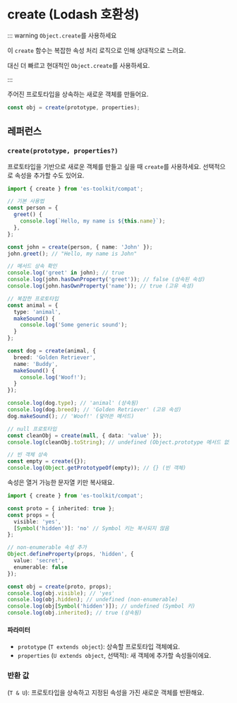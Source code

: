 # create (Lodash 호환성)

::: warning `Object.create`를 사용하세요

이 `create` 함수는 복잡한 속성 처리 로직으로 인해 상대적으로 느려요.

대신 더 빠르고 현대적인 `Object.create`를 사용하세요.

:::

주어진 프로토타입을 상속하는 새로운 객체를 만들어요.

```typescript
const obj = create(prototype, properties);
```

## 레퍼런스

### `create(prototype, properties?)`

프로토타입을 기반으로 새로운 객체를 만들고 싶을 때 `create`를 사용하세요. 선택적으로 속성을 추가할 수도 있어요.

```typescript
import { create } from 'es-toolkit/compat';

// 기본 사용법
const person = {
  greet() {
    console.log(`Hello, my name is ${this.name}`);
  },
};

const john = create(person, { name: 'John' });
john.greet(); // "Hello, my name is John"

// 메서드 상속 확인
console.log('greet' in john); // true
console.log(john.hasOwnProperty('greet')); // false (상속된 속성)
console.log(john.hasOwnProperty('name')); // true (고유 속성)

// 복잡한 프로토타입
const animal = {
  type: 'animal',
  makeSound() {
    console.log('Some generic sound');
  }
};

const dog = create(animal, { 
  breed: 'Golden Retriever',
  name: 'Buddy',
  makeSound() {
    console.log('Woof!');
  }
});

console.log(dog.type); // 'animal' (상속됨)
console.log(dog.breed); // 'Golden Retriever' (고유 속성)
dog.makeSound(); // 'Woof!' (덮어쓴 메서드)

// null 프로토타입
const cleanObj = create(null, { data: 'value' });
console.log(cleanObj.toString); // undefined (Object.prototype 메서드 없음)

// 빈 객체 상속
const empty = create({});
console.log(Object.getPrototypeOf(empty)); // {} (빈 객체)
```

속성은 열거 가능한 문자열 키만 복사돼요.

```typescript
import { create } from 'es-toolkit/compat';

const proto = { inherited: true };
const props = { 
  visible: 'yes',
  [Symbol('hidden')]: 'no' // Symbol 키는 복사되지 않음
};

// non-enumerable 속성 추가
Object.defineProperty(props, 'hidden', {
  value: 'secret',
  enumerable: false
});

const obj = create(proto, props);
console.log(obj.visible); // 'yes'
console.log(obj.hidden); // undefined (non-enumerable)
console.log(obj[Symbol('hidden')]); // undefined (Symbol 키)
console.log(obj.inherited); // true (상속됨)
```

#### 파라미터

- `prototype` (`T extends object`): 상속할 프로토타입 객체예요.
- `properties` (`U extends object`, 선택적): 새 객체에 추가할 속성들이에요.

### 반환 값

(`T & U`): 프로토타입을 상속하고 지정된 속성을 가진 새로운 객체를 반환해요.
